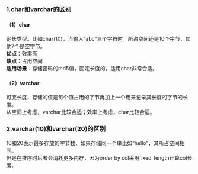 ### 1.char和varchar的区别
#### （1）char
定长类型。比如char(10)，当输入“abc”三个字符时，所占空间还是10个字节，其他7个是空字节。  
**优点**：效率高  
**缺点**：占用空间  
**适用场景**：存储密码的md5值，固定长度的，适用char非常合适。  

#### （2）varchar
可变长度，存储的值是每个值占用的字节再加上一个用来记录其长度的字节的长度。  
从空间上考虑，varchar比较合适；效率上考虑，char比较合适。  

### 2.varchar(10)和varchar(20)的区别
10和20表示最多存放的字节数，如果存储同一个串比如“hello”，其所占空间相同。  
但是在排序时后者会消耗更多内存，因为order by col采用fixed_length计算col长度。  
